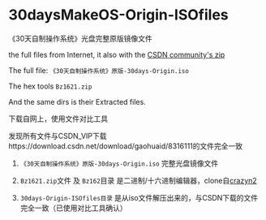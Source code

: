 # 30daysMakeOS-Origin-ISOfiles
《30天自制操作系统》光盘完整原版镜像文件

the full files from Internet, it also with the [CSDN community's zip](https://download.csdn.net/download/gaohuaid/8316111)

The full file: `《30天自制操作系统》原版-30days-Origin.iso `

The hex tools `Bz1621.zip`

And the same dirs is their Extracted files.







下载自网上，使用文件对比工具

发现所有文件与CSDN_VIP下载https://download.csdn.net/download/gaohuaid/8316111的文件完全一致



1. `《30天自制操作系统》原版-30days-Origin.iso`                            完整光盘镜像文件

2. `Bz1621.zip`文件 及 `Bz162`目录          是二进制/十六进制编辑器，clone自[crazyn2](https://github.com/crazyn2/30daysMakeOS-complete_iso_file/commits?author=crazyn2)

3. `30days-Origin-ISOfiles目录`                             是从iso文件解压出来的，与CSDN下载的文件完全一致（已使用对比工具确认）

   

